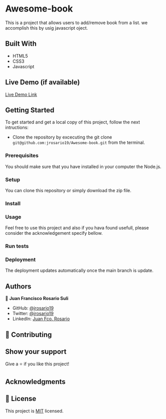# Awesome-book
This is a project that allows users to add/remove book from a list. we accomplish this by usig javascript oject.

## Built With
- HTML5
- CSS3
- Javascript

## Live Demo (if available)

[Live Demo Link](https://jrosario19.github.io/Awesome-books/)

## Getting Started
To get started and get a local copy of this project, follow the next intructions:
- Clone the repository by excecuting the git clone ```git@github.com:jrosario19/Awesome-book.git``` from the terminal.

### Prerequisites
You should make sure that you have installed in your computer the Node.js.

### Setup
You can clone this repository or simply download the zip file.

### Install


### Usage
Feel free to use this project and also if you hava found usefull, please consider the acknowledgement specify bellow.

### Run tests

### Deployment
The deployment updates automatically once the main branch is update.

## Authors

👤 **Juan Francisco Rosario Suli**

- GitHub: [@jrosario19](https://github.com/jrosario19)
- Twitter: [@jrosario19](https://twitter.com/jrosario19)
- LinkedIn: [Juan Fco. Rosario](https://linkedin.com/in/juan-francisco-rosario-suli-44595051)

## 🤝 Contributing

## Show your support
Give a ⭐️ if you like this project!

## Acknowledgments

## 📝 License
This project is [MIT](./MIT.md) licensed.
